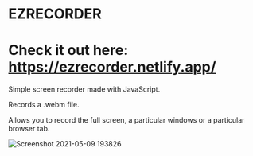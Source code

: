 # EZRECORDER
# Check it out here: https://ezrecorder.netlify.app/
Simple screen recorder made with JavaScript.

Records a .webm file.

Allows you to record the full screen, a particular windows or a particular browser tab.

![Screenshot 2021-05-09 193826](https://user-images.githubusercontent.com/75056416/117575153-34443880-b0fe-11eb-9614-fcd54cf8b805.png)
